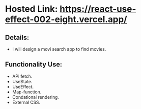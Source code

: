 # Hosted Link: https://react-use-effect-002-eight.vercel.app/

## Details:
 - I will design a movi search app to find movies.
 
## Functionality Use:
- API fetch.
- UseState.
- UseEffect.
- Map-function.
- Condational rendering.
- External CSS.
